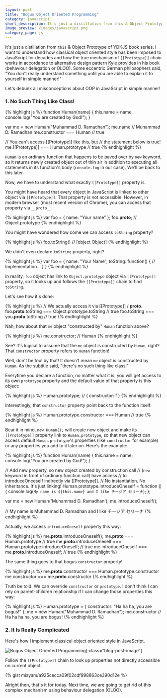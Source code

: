 ```yaml
---
layout: post
title: "Bogus Object Oriented Programming"
category: javascript
short_description: It's just a distillation from this & Object Prototype of YDKJS book series.
image_preview: /images/javascript.png
category_page: js
---
```


It's just a distillation from `this` & Object Prototype of YDKJS book series. I want to
understand how classical object oriented style has been imposed to JavaScript for decades
and how the true mechanism of `[[Prototype]]` chain works in accordance to alternative
design pattern Kyle provides in his book (behaviour delegation or OLOO). Some eccentric
German philosophers said, "You don't really understand something until you are able to
explain it to yourself in simple manner!"

Let's debunk all misconceptions about OOP in JavaScript in simple manner!

### 1. No Such Thing Like Class!

{% highlight js %}
  function Human(name) {
    this.name = name
    console.log("You are created by God!");
  }

  var me = new Human("Muhammad D. Ramadhan");
  me.name // Muhammad D. Ramadhan
  me.constructor === Human // true

  // You can't access [[Prototype]] like this, but
  // the statement below is true!
  me.[[Prototype]] === Human.prototype // true
{% endhighlight %}

`Human` is an ordinary function that happens to be paved over by `new` keyword, so
it returns newly created object out of thin air in addition to executing all
statements in its function's body (`console.log` in our case). We'll be back to
this later.

Now, we have to understand what exactly `[[Prototype]]` property is.

You might have heard that every object in JavaScript is linked to other object
via `[[Prototype]]`. That property is not accessible. However, in modern
browser (most recent version of Chrome), you can access that property via
`__proto__`.

{% highlight js %}
  var foo = { name: "Your name" };
  foo.__proto__; // Object.prototype
{% endhighlight %}

You might have wondered how come we can access `toString` property?

{% highlight js %}
  foo.toString() // [object Object]
{% endhighlight %}

We didn't even declare `toString` property, right?

{% highlight js %}
  var foo = { name: "Your Name", toString: function() { // Implementation... } }
{% endhighlight %}

In reality, `foo` object has link to `Object.prototype` object via `[[Prototype]]` property,
so it looks up and follows the `[[Prototype]]` chain to find `toString`.

Let's see how it's done:

{% highlight js %}
  // We actually access it via [[Prototype]] / __proto__.
  foo.__proto__.toString === Object.prototype.toString // true
  foo.toString === you.__proto__.toString // true
{% endhighlight %}

Nah, how about that `me` object "constructed by" `Human` function above?

{% highlight js %}
  me.constructor; // Human
{% endhighlight %}

See? It's logical to assume that the `me` object is constructed by `Human`, right?
That `constructor` property refers to `Human` function!

Well, don't be fool by that! It doesn't mean `me` object is constructed by `Human`.
As the subtitle said, "there's no such thing like class!"

Everytime you declare a function, no matter what it is, you will get access to
its own `prototype` property and the default value of that property is
this object:

{% highlight js %}
  Human.prototype;
  // { constructor: f }
{% endhighlight %}

Interestingly, that `constructor` property point back to the function itself:

{% highlight js %}
  Human.prototype.constructor === Human // true
{% endhighlight %}

Bear it in mind, `new Human();` will create new object and make its `[[Prototype]]`
property link to `Human.prototype`, so that new object can access default
`Human.prototype`'s properties (like `constructor` for example) or any properties
you add to it later on. Here's the example:

{% highlight js %}
  function Human(name) {
    this.name = name;
    console.log("You are created by God!");
  }

  // Add new property, so new object created by construction call
  // (`new` keyword in front of ordinary function call) have access
  // to introduceOnceself indirectly via [[Prototype]].
  // No instantiation. No inheritance. It's just linking!
  Human.prototype.introduceOneself = function () {
    console.log(`My name is ${this.name} and I like チージア セリーナ`);
  };

  var me = new Human('Muhammad D. Ramadhan');
  me.introduceOneself();

  // My name is Muhammad D. Ramadhan and I like チージア セリーナ
{% endhighlight %}

Actually, we access `introduceOneself` property this way:

{% highlight js %}
  me.__proto__.introduceOneself();
  me.__proto__ === Human.prototype // true
  me.__proto__.introduceOneself === Human.prototype.introduceOneself; // true
  me.introduceOneself === me.__proto__.introduceOneself; // true
{% endhighlight %}

The same thing goes to that bogus `constructor` property!

{% highlight js %}
  me.__proto__.constructor === Human.prototype.constructor
  me.constructor === me.__proto__.constructor
{% endhighlight %}

Truth be told. We can override `constructor` or `prototype`.
I don't think I can rely on parent-children relationship
if I can change those properties this way:

{% highlight js %}
  Human.prototype = { constructor: "Ha ha ha, you are bogus!" };
  me = new Human("Muhammad D. Ramadhan");
  me.constructor // Ha ha ha ha, you are bogus!
{% endhighlight %}


### 2. It Is Really Complicated

Here's how I implement classical object oriented style in JavaScript.

![Bogus Object Oriented Programming](https://i.imgur.com/pVxLX5s.png){:class="blog-post-image"}

Follow the `[[Prototype]]` chain to look up properties not directly accessible on current object.

{% gist miayam/a925cecca09f02cdf998863ce390d12e %}

Alright then, that's it for today. Next time, we are going to get rid of this complex
mechanism using behaviour delegation (OLOO).

